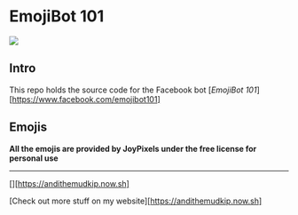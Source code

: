 # EmojiBot 101

![](https://scontent-otp1-1.xx.fbcdn.net/v/t1.0-9/42274461_301559450625766_6988751727281307648_n.png?_nc_cat=107&_nc_oc=AQkxz1Z60X1jTahsqSf--2vaIV_XgbgN0YwbNXksb3uxMOEFk2n1xyCnLiQ2Zq9Fxmg&_nc_ht=scontent-otp1-1.xx&oh=2b0eed11397839dc66cbf56cda342a4c&oe=5DBBC6C1)

## Intro

This repo holds the source code for the Facebook bot [*EmojiBot 101*][https://www.facebook.com/emojibot101]

## Emojis

**All the emojis are provided by JoyPixels under the free license for personal use**

----

[][https://andithemudkip.now.sh]

[Check out more stuff on my website][https://andithemudkip.now.sh]

